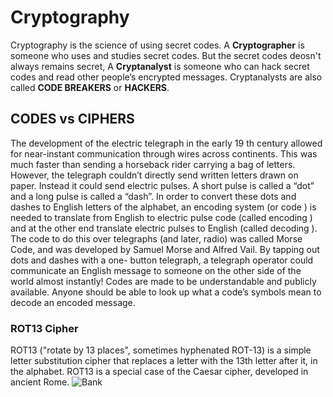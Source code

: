 # Cryptography
Cryptography is the science of using secret codes. A **Cryptographer** is someone who uses and
studies secret codes.
But the secret codes deosn't always remains secret, A **Cryptanalyst** is someone who can
hack secret codes and read other people’s encrypted messages. Cryptanalysts are also called **CODE BREAKERS** or **HACKERS**.

## CODES vs CIPHERS
The development of the electric telegraph in the early 19 th century allowed for near-instant communication through wires across continents. This was much faster than sending a horseback rider carrying a bag of letters. However, the telegraph couldn’t directly send written letters drawn on paper. Instead it could send electric pulses. A short pulse is called a “dot” and a long pulse is called a “dash”.
In order to convert these dots and dashes to English letters of the alphabet, an encoding system (or code ) is needed to translate from English to electric pulse code (called
encoding ) and at the other end translate electric pulses to English (called decoding ).
The code to do this over telegraphs (and later, radio) was called Morse Code, and was
developed by Samuel Morse and Alfred Vail. By tapping out dots and dashes with a one-
button telegraph, a telegraph operator could communicate an English message to someone
on the other side of the world almost instantly!
Codes are made to be understandable and publicly available. Anyone should be able to look
up what a code’s symbols mean to decode an encoded message.

### ROT13 Cipher
ROT13 ("rotate by 13 places", sometimes hyphenated ROT-13) is a simple letter substitution cipher that replaces a letter with the 13th letter after it, in the alphabet. ROT13 is a special case of the Caesar cipher, developed in ancient Rome.
![Bank](https://github.com/naumanafsar/cryptography/blob/master/imgs/rot13.png)
